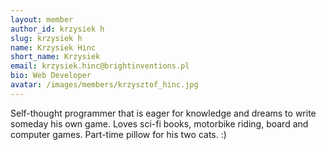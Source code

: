 ```yaml
---
layout: member
author_id: krzysiek h
slug: krzysiek h
name: Krzysiek Hinc
short_name: Krzysiek
email: krzysiek.hinc@brightinventions.pl
bio: Web Developer
avatar: /images/members/krzysztof_hinc.jpg
---
```

Self-thought programmer that is eager for knowledge and dreams to write someday his own game. Loves sci-fi books, motorbike riding, board and computer games. Part-time pillow for his two cats. :) 
